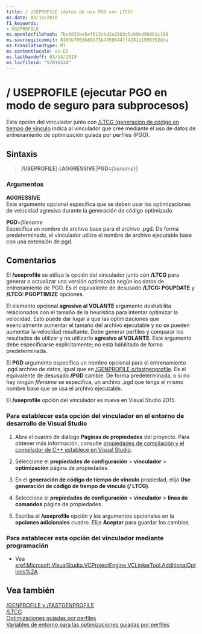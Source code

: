 ```yaml
---
title: / USEPROFILE (datos de uso PGO con LTCG)
ms.date: 03/14/2018
f1_keywords:
- USEPROFILE
ms.openlocfilehash: 7bc0033ae5ef512cbd2e2063c5cb9bd9b061c180
ms.sourcegitcommit: 8105b7003b89b73b4359644ff4281e1595352dda
ms.translationtype: MT
ms.contentlocale: es-ES
ms.lasthandoff: 03/14/2019
ms.locfileid: "57816534"
---
```

# <a name="useprofile-run-pgo-in-thread-safe-mode"></a>/ USEPROFILE (ejecutar PGO en modo de seguro para subprocesos)

Esta opción del vinculador junto con [/LTCG (generación de código en tiempo de vínculo](ltcg-link-time-code-generation.md) indica al vinculador que cree mediante el uso de datos de entrenamiento de optimización guiada por perfiles (PGO).

## <a name="syntax"></a>Sintaxis

> **/USEPROFILE**[**:**{**AGGRESSIVE**|**PGD=**_filename_}]

### <a name="arguments"></a>Argumentos

**AGGRESSIVE**<br/>
Este argumento opcional especifica que se deben usar las optimizaciones de velocidad agresiva durante la generación de código optimizado.

**PGD**=*filename*<br/>
Especifica un nombre de archivo base para el archivo .pgd. De forma predeterminada, el vinculador utiliza el nombre de archivo ejecutable base con una extensión de pgd.

## <a name="remarks"></a>Comentarios

El **/useprofile** se utiliza la opción del vinculador junto con **/LTCG** para generar o actualizar una versión optimizada según los datos de entrenamiento de PGO. Es el equivalente de desusado **/LTCG: PGUPDATE** y **/LTCG: PGOPTIMIZE** opciones.

El elemento opcional **agresivo al VOLANTE** argumento deshabilita relacionados con el tamaño de la heurística para intentar optimizar la velocidad. Esto puede dar lugar a que las optimizaciones que esencialmente aumentar el tamaño del archivo ejecutable y no se pueden aumentar la velocidad resultante. Debe generar perfiles y comparar los resultados de utilizar y no utilizarlo **agresivo al VOLANTE**. Este argumento debe especificarse explícitamente; no está habilitado de forma predeterminada.

El **PGD** argumento especifica un nombre opcional para el entrenamiento .pgd archivo de datos, igual que en [/GENPROFILE o/fastgenprofile](genprofile-fastgenprofile-generate-profiling-instrumented-build.md). Es el equivalente de desusado **/PGD** cambie. De forma predeterminada, o si no hay ningún *filename* se especifica, un archivo .pgd que tenga el mismo nombre base que se usa el archivo ejecutable.

El **/useprofile** opción del vinculador es nueva en Visual Studio 2015.

### <a name="to-set-this-linker-option-in-the-visual-studio-development-environment"></a>Para establecer esta opción del vinculador en el entorno de desarrollo de Visual Studio

1. Abra el cuadro de diálogo **Páginas de propiedades** del proyecto. Para obtener más información, consulte [propiedades de compilación y el compilador de C++ establece en Visual Studio](../working-with-project-properties.md).

1. Seleccione el **propiedades de configuración** > **vinculador** > **optimización** página de propiedades.

1. En el **generación de código de tiempo de vínculo** propiedad, elija **Use generación de código de tiempo de vínculo (/ LTCG)**.

1. Seleccione el **propiedades de configuración** > **vinculador** > **línea de comandos** página de propiedades.

1. Escriba el **/useprofile** opción y los argumentos opcionales en la **opciones adicionales** cuadro. Elija **Aceptar** para guardar los cambios.

### <a name="to-set-this-linker-option-programmatically"></a>Para establecer esta opción del vinculador mediante programación

- Vea <xref:Microsoft.VisualStudio.VCProjectEngine.VCLinkerTool.AdditionalOptions%2A>.

## <a name="see-also"></a>Vea también

[/GENPROFILE y /FASTGENPROFILE](genprofile-fastgenprofile-generate-profiling-instrumented-build.md)<br/>
[/LTCG](ltcg-link-time-code-generation.md)<br/>
[Optimizaciones guiadas por perfiles](../profile-guided-optimizations.md)<br/>
[Variables de entorno para las optimizaciones guiadas por perfiles](../environment-variables-for-profile-guided-optimizations.md)<br/>
